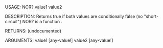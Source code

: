 USAGE:
     NOR? value1 value2 

DESCRIPTION:
     Returns true if both values are conditionally false (no "short-circuit")
     NOR? is a function .

RETURNS:
    (undocumented)

ARGUMENTS:
    value1 [any-value!]
    value2 [any-value!]
